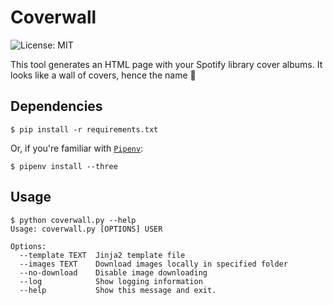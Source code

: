 # Coverwall

![License: MIT](https://img.shields.io/badge/license-MIT-blue.svg)

This tool generates an HTML page with your Spotify library cover albums.
It looks like a wall of covers, hence the name 🙂

## Dependencies

```
$ pip install -r requirements.txt
```

Or, if you're familiar with [`Pipenv`](https://github.com/kennethreitz/pipenv/):

```
$ pipenv install --three
```

## Usage

```
$ python coverwall.py --help
Usage: coverwall.py [OPTIONS] USER

Options:
  --template TEXT  Jinja2 template file
  --images TEXT    Download images locally in specified folder
  --no-download    Disable image downloading
  --log            Show logging information
  --help           Show this message and exit.
```
